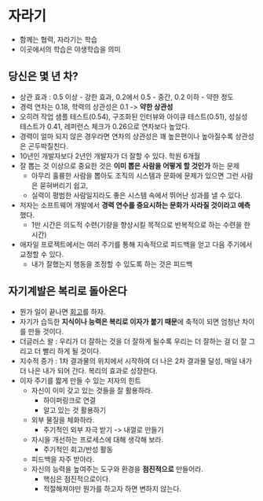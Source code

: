 # 자라기

- 함께는 협력, 자라기는 학습
- 이곳에서의 학습은 야생학습을 의미

## 당신은 몇 년 차?
- 상관 효과 : 0.5 이상 - 강한 효과, 0.2에서 0.5 - 중간, 0.2 이하 - 약한 정도
- 경력 연차는 0.18, 학력의 상관성은 0.1 -> **약한 상관성**
- 오히려 작업 샘플 테스트(0.54), 구조화된 인터뷰와 아이큐 테스트(0.51), 성실성 테스트가 0.41, 레퍼런스 체크가 0.26으로 연차보다 높았다.
- 경력이 얼마 되지 않은 경우라면 연차의 상관성은 꽤 높은편이나 높아질수록 상관성은 곤두박질친다.
- 10년인 개발자보다 2년인 개발자가 더 잘할 수 있다. 학원 6개월
- 잘 뽑는 것 이상으로 중요한 것은 **이미 뽑은 사람을 어떻게 할 것인가** 하는 문제
  - 아무리 훌륭한 사람을 뽑아도 조직의 시스템과 문화에 문제가 있으면 그런 사람은 묻혀버리기 쉽고,
  - 실력이 평범한 사람일지라도 좋은 시스템 속에서 뛰어난 성과를 낼 수 있다.
- 저자는 소프트웨어 개발에서 **경력 연수를 중요시하는 문화가 사라질 것이라고 예측**했다.
  - 1만 시간은 의도적 수련(기량을 향상시킬 목적으로 반복적으로 하는 수련을 한 시간)
- 애자일 프로젝트에서는 여러 주기를 통해 지속적으로 피드백을 얻고 다음 주기에서 교정할 수 있다. 
  - 내가 잘했는지 행동을 조정할 수 있도록 하는 것은 피드백  

## 자기계발은 복리로 돌아온다
- 뭔가 일이 끝나면 [회고](http://agile.egloos.com/1835815)를 하자.
- 자기가 습득한 **지식이나 능력은 복리로 이자가 붙기 때문**에 축적이 되면 엄청난 차이를 만들 것이다.
- 더글러스 왈 : 우리가 더 잘하는 것을 더 잘하게 될수록 우리는 더 잘하는 걸 더 잘 그리고 더 빨리 하게 될 것이다.
- 지수적 증가 : 1차 결과물의 위치에서 시작하여 더 나은 2차 결과물 달성, 매일 내가 더 나은 내가 되어 간다. 복리의 효과로 성장한다.
- 이자 주기를 짧게 만들 수 있는 저자의 힌트
  - 자신이 이미 갖고 있는 것들을 잘 활용하라.
    - 하이퍼링크로 연결 
    - 알고 있는 것 활용하기 
  - 외부 물질을 체화하라. 
    - 주기적인 외부 자극 받기 -> 내껄로 만들기
  - 자시을 개선하는 프로세스에 대해 생각해 보라. 
    - 주기적인 회고/반성 활동 
  - 피드백을 자주 받아라. 
  - 자신의 능력을 높여주는 도구와 환경을 **점진적으로** 만들어라.
    - 핵심은 점진적으로이다.
    - 적절해져야만 뭔가를 하고자 하면 변하지 않는다.
